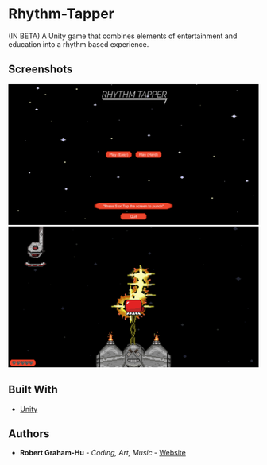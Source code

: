 # Rhythm-Tapper
(IN BETA) A Unity game that combines elements of entertainment and education into a rhythm based experience.

## Screenshots

![Title](https://github.com/RobertG-H/Rhythm-Tapper/blob/master/Screenshots/Title.png)
![Gameplay 1](https://github.com/RobertG-H/Rhythm-Tapper/blob/master/Screenshots/Gameplay.png)

## Built With

* [Unity](https://unity3d.com/)

## Authors

* **Robert Graham-Hu** - *Coding, Art, Music* - [Website](robertgrahamhu.ca)
